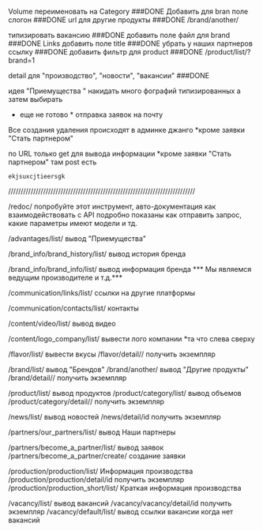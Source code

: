 Volume переименовать на Category	###DONE
Добавить для bran поле слогон		###DONE
url для другие продукты			###DONE
/brand/another/	

типизировать вакансию			###DONE
добавить поле файл для brand		###DONE
Links добавить поле title 		###DONE
убрать у наших партнеров ссылку		###DONE
добавить фильтр  для product		###DONE
/product/list/?brand=1

detail для "производство", "новости", "вакансии"	###DONE 

идея "Приемущества " накидать много фографий типизированных а затем выбирать

* еще не готово *
	отправка заявок на почту

Все создания удаления происходят в админке джанго
	*кроме заявки "Стать партнером"

по URL только get для вывода информации
	*кроме заявки "Стать партнером" там post есть

	
	ekjsuxcjtieersgk
///////////////////////////////////////////////////////////////////////////

/redoc/ попробуйте этот инструмент, авто-документация как взаимодействовать с API
подробно показаны как отправить запрос, какие параметры имеют модели и тд. 


/advantages/list/	вывод "Приемущества"

/brand_info/brand_history/list/		вывод история бренда

/brand_info/brand_info/list/		вывод информация бренда
	*** Мы являемся ведущим производителе и т.д.***
	
/communication/links/list/		ссылки на другие платформы

/communication/contacts/list/		контакты

/content/video/list/			вывод видео

/content/logo_company/list/		вывести лого компании
					*та что слева сверху
					
/flavor/list/				вывести вкусы
/flavor/detail/<id>/			получить экземпляр

/brand/list/				вывод "Брендов"
/brand/another/				вывод "Другие продукты"
/brand/detail/<id>/			получить экземпляр

/product/list/				вывод продуктов
/product/category/list/			вывод объемов
/product/category/detail/<id>/		получить экземпляр

/news/list/				вывод новостей
/news/detail/id				получить экземпляр

/partners/our_partners/list/ 		вывод Наши партнеры

/partners/become_a_partner/list/	вывод заявок
/partners/become_a_partner/create/	создание заявки

/production/production/list/		Информация производства
/production/production/detail/id	получить экземпляр
/production/production_short/list/	Краткая информация производства

/vacancy/list/				вывод вакансий
/vacancy/vacancy/detail/id		получить экземпляр
/vacancy/default/list/			вывод ссылки вакансии когда нет вакансий
